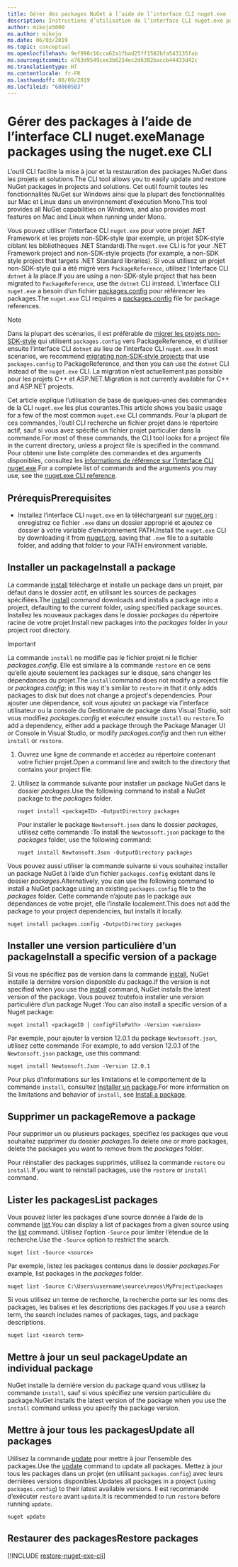 ```yaml
---
title: Gérer des packages NuGet à l’aide de l’interface CLI nuget.exe
description: Instructions d’utilisation de l’interface CLI nuget.exe pour gérer des packages NuGet.
author: mikejo5000
ms.author: mikejo
ms.date: 06/03/2019
ms.topic: conceptual
ms.openlocfilehash: 9ef990c16cca62a1fbad25ff1582bfa543135fab
ms.sourcegitcommit: e763d9549cee3b6254ec2d6382baccb44433d42c
ms.translationtype: HT
ms.contentlocale: fr-FR
ms.lasthandoff: 08/09/2019
ms.locfileid: "68860583"
---
```

# <a name="manage-packages-using-the-nugetexe-cli"></a><span data-ttu-id="576e5-103">Gérer des packages à l’aide de l’interface CLI nuget.exe</span><span class="sxs-lookup"><span data-stu-id="576e5-103">Manage packages using the nuget.exe CLI</span></span>

<span data-ttu-id="576e5-104">L’outil CLI facilite la mise à jour et la restauration des packages NuGet dans les projets et solutions.</span><span class="sxs-lookup"><span data-stu-id="576e5-104">The CLI tool allows you to easily update and restore NuGet packages in projects and solutions.</span></span> <span data-ttu-id="576e5-105">Cet outil fournit toutes les fonctionnalités NuGet sur Windows ainsi que la plupart des fonctionnalités sur Mac et Linux dans un environnement d’exécution Mono.</span><span class="sxs-lookup"><span data-stu-id="576e5-105">This tool provides all NuGet capabilities on Windows, and also provides most features on Mac and Linux when running under Mono.</span></span>

<span data-ttu-id="576e5-106">Vous pouvez utiliser l’interface CLI `nuget.exe` pour votre projet .NET Framework et les projets non-SDK-style (par exemple, un projet SDK-style ciblant les bibliothèques .NET Standard).</span><span class="sxs-lookup"><span data-stu-id="576e5-106">The `nuget.exe` CLI is for your .NET Framework project and non-SDK-style projects (for example, a non-SDK style project that targets .NET Standard libraries).</span></span> <span data-ttu-id="576e5-107">Si vous utilisez un projet non-SDK-style qui a été migré vers `PackageReference`, utilisez l’interface CLI `dotnet` à la place.</span><span class="sxs-lookup"><span data-stu-id="576e5-107">If you are using a non-SDK-style project that has been migrated to `PackageReference`, use the `dotnet` CLI instead.</span></span> <span data-ttu-id="576e5-108">L’interface CLI `nuget.exe` a besoin d’un fichier [packages.config](../reference/packages-config.md) pour référencer les packages.</span><span class="sxs-lookup"><span data-stu-id="576e5-108">The `nuget.exe` CLI requires a [packages.config](../reference/packages-config.md) file for package references.</span></span>

> [!NOTE]
> <span data-ttu-id="576e5-109">Dans la plupart des scénarios, il est préférable de [migrer les projets non-SDK-style](../reference/migrate-packages-config-to-package-reference.md) qui utilisent `packages.config` vers PackageReference, et d’utiliser ensuite l’interface CLI `dotnet` au lieu de l’interface CLI `nuget.exe`.</span><span class="sxs-lookup"><span data-stu-id="576e5-109">In most scenarios, we recommend [migrating non-SDK-style projects](../reference/migrate-packages-config-to-package-reference.md) that use `packages.config` to PackageReference, and then you can use the `dotnet` CLI instead of the `nuget.exe` CLI.</span></span> <span data-ttu-id="576e5-110">La migration n’est actuellement pas possible pour les projets C++ et ASP.NET.</span><span class="sxs-lookup"><span data-stu-id="576e5-110">Migration is not currently available for C++ and ASP.NET projects.</span></span>

<span data-ttu-id="576e5-111">Cet article explique l’utilisation de base de quelques-unes des commandes de la CLI `nuget.exe` les plus courantes.</span><span class="sxs-lookup"><span data-stu-id="576e5-111">This article shows you basic usage for a few of the most common `nuget.exe` CLI commands.</span></span> <span data-ttu-id="576e5-112">Pour la plupart de ces commandes, l’outil CLI recherche un fichier projet dans le répertoire actif, sauf si vous avez spécifié un fichier projet particulier dans la commande.</span><span class="sxs-lookup"><span data-stu-id="576e5-112">For most of these commands, the CLI tool looks for a project file in the current directory, unless a project file is specified in the command.</span></span> <span data-ttu-id="576e5-113">Pour obtenir une liste complète des commandes et des arguments disponibles, consultez les [informations de référence sur l’interface CLI nuget.exe](../reference/nuget-exe-cli-reference.md).</span><span class="sxs-lookup"><span data-stu-id="576e5-113">For a complete list of commands and the arguments you may use, see the [nuget.exe CLI reference](../reference/nuget-exe-cli-reference.md).</span></span>

## <a name="prerequisites"></a><span data-ttu-id="576e5-114">Prérequis</span><span class="sxs-lookup"><span data-stu-id="576e5-114">Prerequisites</span></span>

- <span data-ttu-id="576e5-115">Installez l’interface CLI `nuget.exe` en la téléchargeant sur [nuget.org](https://dist.nuget.org/win-x86-commandline/latest/nuget.exe) : enregistrez ce fichier `.exe` dans un dossier approprié et ajoutez ce dossier à votre variable d’environnement PATH.</span><span class="sxs-lookup"><span data-stu-id="576e5-115">Install the `nuget.exe` CLI by downloading it from [nuget.org](https://dist.nuget.org/win-x86-commandline/latest/nuget.exe), saving that `.exe` file to a suitable folder, and adding that folder to your PATH environment variable.</span></span>

## <a name="install-a-package"></a><span data-ttu-id="576e5-116">Installer un package</span><span class="sxs-lookup"><span data-stu-id="576e5-116">Install a package</span></span>

<span data-ttu-id="576e5-117">La commande [install](../reference/cli-reference/cli-ref-install.md) télécharge et installe un package dans un projet, par défaut dans le dossier actif, en utilisant les sources de packages spécifiées.</span><span class="sxs-lookup"><span data-stu-id="576e5-117">The [install](../reference/cli-reference/cli-ref-install.md) command downloads and installs a package into a project, defaulting to the current folder, using specified package sources.</span></span> <span data-ttu-id="576e5-118">Installez les nouveaux packages dans le dossier *packages* du répertoire racine de votre projet.</span><span class="sxs-lookup"><span data-stu-id="576e5-118">Install new packages into the *packages* folder in your project root directory.</span></span>

> [!IMPORTANT]
> <span data-ttu-id="576e5-119">La commande `install` ne modifie pas le fichier projet ni le fichier *packages.config*. Elle est similaire à la commande `restore` en ce sens qu’elle ajoute seulement les packages sur le disque, sans changer les dépendances du projet.</span><span class="sxs-lookup"><span data-stu-id="576e5-119">The `install`command does not modify a project file or *packages.config*; in this way it's similar to `restore` in that it only adds packages to disk but does not change a project's dependencies.</span></span> <span data-ttu-id="576e5-120">Pour ajouter une dépendance, soit vous ajoutez un package via l’interface utilisateur ou la console du Gestionnaire de package dans Visual Studio, soit vous modifiez *packages.config* et exécutez ensuite `install` ou `restore`.</span><span class="sxs-lookup"><span data-stu-id="576e5-120">To add a dependency, either add a package through the Package Manager UI or Console in Visual Studio, or modify *packages.config* and then run either `install` or `restore`.</span></span>

1. <span data-ttu-id="576e5-121">Ouvrez une ligne de commande et accédez au répertoire contenant votre fichier projet.</span><span class="sxs-lookup"><span data-stu-id="576e5-121">Open a command line and switch to the directory that contains your project file.</span></span>

2. <span data-ttu-id="576e5-122">Utilisez la commande suivante pour installer un package NuGet dans le dossier *packages*.</span><span class="sxs-lookup"><span data-stu-id="576e5-122">Use the following command to install a NuGet package to the *packages* folder.</span></span>

    ```cli
    nuget install <packageID> -OutputDirectory packages
    ```

    <span data-ttu-id="576e5-123">Pour installer le package `Newtonsoft.json` dans le dossier *packages*, utilisez cette commande :</span><span class="sxs-lookup"><span data-stu-id="576e5-123">To install the `Newtonsoft.json` package to the *packages* folder, use the following command:</span></span>

    ```cli
    nuget install Newtonsoft.Json -OutputDirectory packages
    ```

<span data-ttu-id="576e5-124">Vous pouvez aussi utiliser la commande suivante si vous souhaitez installer un package NuGet à l’aide d’un fichier `packages.config` existant dans le dossier *packages*.</span><span class="sxs-lookup"><span data-stu-id="576e5-124">Alternatively, you can use the following command to install a NuGet package using an existing `packages.config` file to the *packages* folder.</span></span> <span data-ttu-id="576e5-125">Cette commande n’ajoute pas le package aux dépendances de votre projet, elle l’installe localement.</span><span class="sxs-lookup"><span data-stu-id="576e5-125">This does not add the package to your project dependencies, but installs it locally.</span></span>

```cli
nuget install packages.config -OutputDirectory packages
```

## <a name="install-a-specific-version-of-a-package"></a><span data-ttu-id="576e5-126">Installer une version particulière d’un package</span><span class="sxs-lookup"><span data-stu-id="576e5-126">Install a specific version of a package</span></span>

<span data-ttu-id="576e5-127">Si vous ne spécifiez pas de version dans la commande [install](../reference/cli-reference/cli-ref-install.md), NuGet installe la dernière version disponible du package.</span><span class="sxs-lookup"><span data-stu-id="576e5-127">If the version is not specified when you use the [install](../reference/cli-reference/cli-ref-install.md) command, NuGet installs the latest version of the package.</span></span> <span data-ttu-id="576e5-128">Vous pouvez toutefois installer une version particulière d’un package Nuget :</span><span class="sxs-lookup"><span data-stu-id="576e5-128">You can also install a specific version of a Nuget package:</span></span>

```cli
nuget install <packageID | configFilePath> -Version <version>
```

<span data-ttu-id="576e5-129">Par exemple, pour ajouter la version 12.0.1 du package `Newtonsoft.json`, utilisez cette commande :</span><span class="sxs-lookup"><span data-stu-id="576e5-129">For example, to add version 12.0.1 of the `Newtonsoft.json` package, use this command:</span></span>

```cli
nuget install Newtonsoft.Json -Version 12.0.1
```

<span data-ttu-id="576e5-130">Pour plus d’informations sur les limitations et le comportement de la commande `install`, consultez [Installer un package](#install-a-package).</span><span class="sxs-lookup"><span data-stu-id="576e5-130">For more information on the limitations and behavior of `install`, see [Install a package](#install-a-package).</span></span>

## <a name="remove-a-package"></a><span data-ttu-id="576e5-131">Supprimer un package</span><span class="sxs-lookup"><span data-stu-id="576e5-131">Remove a package</span></span>

<span data-ttu-id="576e5-132">Pour supprimer un ou plusieurs packages, spécifiez les packages que vous souhaitez supprimer du dossier *packages*.</span><span class="sxs-lookup"><span data-stu-id="576e5-132">To delete one or more packages, delete the packages you want to remove from the *packages* folder.</span></span>

<span data-ttu-id="576e5-133">Pour réinstaller des packages supprimés, utilisez la commande `restore` ou `install`.</span><span class="sxs-lookup"><span data-stu-id="576e5-133">If you want to reinstall packages, use the `restore` or `install` command.</span></span>

## <a name="list-packages"></a><span data-ttu-id="576e5-134">Lister les packages</span><span class="sxs-lookup"><span data-stu-id="576e5-134">List packages</span></span>

<span data-ttu-id="576e5-135">Vous pouvez lister les packages d’une source donnée à l’aide de la commande [list](../reference/cli-reference/cli-ref-list.md).</span><span class="sxs-lookup"><span data-stu-id="576e5-135">You can display a list of packages from a given source using the [list](../reference/cli-reference/cli-ref-list.md) command.</span></span> <span data-ttu-id="576e5-136">Utilisez l’option `-Source` pour limiter l’étendue de la recherche.</span><span class="sxs-lookup"><span data-stu-id="576e5-136">Use the `-Source` option to restrict the search.</span></span>

```cli
nuget list -Source <source>
```

<span data-ttu-id="576e5-137">Par exemple, listez les packages contenus dans le dossier *packages*.</span><span class="sxs-lookup"><span data-stu-id="576e5-137">For example, list packages in the *packages* folder.</span></span>

```cli
nuget list -Source C:\Users\username\source\repos\MyProject\packages
```

<span data-ttu-id="576e5-138">Si vous utilisez un terme de recherche, la recherche porte sur les noms des packages, les balises et les descriptions des packages.</span><span class="sxs-lookup"><span data-stu-id="576e5-138">If you use a search term, the search includes names of packages, tags, and package descriptions.</span></span>

```cli
nuget list <search term>
```

## <a name="update-an-individual-package"></a><span data-ttu-id="576e5-139">Mettre à jour un seul package</span><span class="sxs-lookup"><span data-stu-id="576e5-139">Update an individual package</span></span>

<span data-ttu-id="576e5-140">NuGet installe la dernière version du package quand vous utilisez la commande `install`, sauf si vous spécifiez une version particulière du package.</span><span class="sxs-lookup"><span data-stu-id="576e5-140">NuGet installs the latest version of the package when you use the `install` command unless you specify the package version.</span></span>

## <a name="update-all-packages"></a><span data-ttu-id="576e5-141">Mettre à jour tous les packages</span><span class="sxs-lookup"><span data-stu-id="576e5-141">Update all packages</span></span>

<span data-ttu-id="576e5-142">Utilisez la commande [update](../reference/cli-reference/cli-ref-update.md) pour mettre à jour l’ensemble des packages.</span><span class="sxs-lookup"><span data-stu-id="576e5-142">Use the [update](../reference/cli-reference/cli-ref-update.md) command to update all packages.</span></span> <span data-ttu-id="576e5-143">Mettez à jour tous les packages dans un projet (en utilisant `packages.config`) avec leurs dernières versions disponibles.</span><span class="sxs-lookup"><span data-stu-id="576e5-143">Updates all packages in a project (using `packages.config`) to their latest available versions.</span></span> <span data-ttu-id="576e5-144">Il est recommandé d’exécuter `restore` avant `update`.</span><span class="sxs-lookup"><span data-stu-id="576e5-144">It is recommended to run `restore` before running `update`.</span></span>

```cli
nuget update
```

## <a name="restore-packages"></a><span data-ttu-id="576e5-145">Restaurer des packages</span><span class="sxs-lookup"><span data-stu-id="576e5-145">Restore packages</span></span>

[!INCLUDE [restore-nuget-exe-cli](includes/restore-nuget-exe-cli.md)]